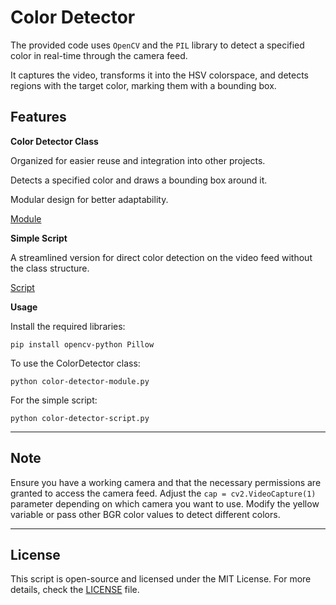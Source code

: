 # Color Detector

The provided code uses `OpenCV` and the `PIL` library to detect a specified color in real-time through the camera feed.

It captures the video, transforms it into the HSV colorspace, and detects regions with the target color, marking them with a bounding box.

## Features

**Color Detector Class**

Organized for easier reuse and integration into other projects.

Detects a specified color and draws a bounding box around it.

Modular design for better adaptability.

[Module](face-detector-module.py)
<br/>

**Simple Script**

A streamlined version for direct color detection on the video feed without the class structure.

[Script](face-detector.py)
<br/>

**Usage**

Install the required libraries:

`pip install opencv-python Pillow`

To use the ColorDetector class:

`python color-detector-module.py`

For the simple script:

`python color-detector-script.py`

---

## Note

Ensure you have a working camera and that the necessary permissions are granted to access the camera feed. Adjust the `cap = cv2.VideoCapture(1)` parameter depending on which camera you want to use. Modify the yellow variable or pass other BGR color values to detect different colors.

---

## License

This script is open-source and licensed under the MIT License. For more details, check the [LICENSE](LICENSE) file.
